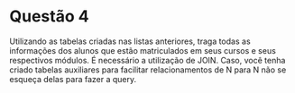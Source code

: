 # Questão 4

Utilizando as tabelas criadas nas listas anteriores, traga todas as informações dos alunos que estão matriculados em seus cursos e seus respectivos módulos. É necessário a utilização de JOIN. Caso, você tenha criado tabelas auxiliares para facilitar relacionamentos de N para N não se esqueça delas para fazer a query.

